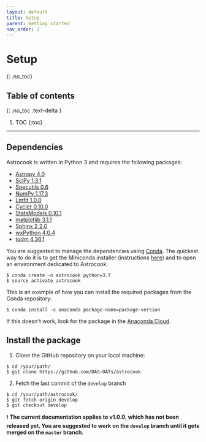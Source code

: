 ```yaml
---
layout: default
title: Setup
parent: Getting started
nav_order: 1
---
```


# Setup
{: .no_toc}

## Table of contents
{: .no_toc .text-delta }

1. TOC
{:toc}
---

## Dependencies

Astrocook is written in Python 3 and requires the following packages:

* [Astropy 4.0](http://www.astropy.org)
* [SciPy 1.3.1](https://www.scipy.org)
* [Specutils 0.6](http://specutils.readthedocs.io/en/latest/)
* [NumPy 1.17.3](http://www.numpy.org)
* [Lmfit 1.0.0](https://lmfit.github.io/lmfit-py/)
* [Cycler 0.10.0](https://pypi.python.org/pypi/Cycler)
* [StatsModels 0.10.1](http://www.statsmodels.org/stable/index.html)
* [matplotlib 3.1.1](https://matplotlib.org)
* [Sphinx 2.2.0](http://www.sphinx-doc.org/en/master/)
* [wxPython 4.0.4](https://wxpython.org/)
* [tqdm 4.36.1](https://github.com/tqdm/tqdm)

You are suggested to manage the dependencies using [Conda](https://docs.conda.io/projects/conda/en/latest/).
The quickest way to do it is to get the Miniconda installer (instructions [here](https://docs.conda.io/en/latest/miniconda.html)) and to open an environment dedicated to Astrocook:
```
$ conda create -n astrocook python=3.7
$ source activate astrocook
```

This is an example of how you can install the required packages from the Conda repository:  
```
$ conda install -c anaconda package-name=package-version
```
If this doesn't work, look for the package in the [Anaconda Cloud](https://anaconda.org/).


## Install the package

1. Clone the GitHub repository on your local machine:
```
$ cd /your/path/
$ git clone https://github.com/DAS-OATs/astrocook
```
2. Fetch the last commit of the `develop` branch
```
$ cd /your/path/astrocook/
$ git fetch origin develop
$ git checkout develop
```

❗️ **The current documentation applies to v1.0.0, which has not been released yet. You are suggested to work on the `develop` branch until it gets merged on the `master` branch.**
